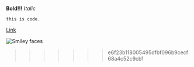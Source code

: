 **Bold!!!**
*Italic*

`this is code.`

[Link](https://github.com/elshaek/phase-0-gps-1.git)

![Smiley faces](happy.png)
>>>>>>> e6f23b118005495dfbf096b9cecf68a4c52c9cb1
